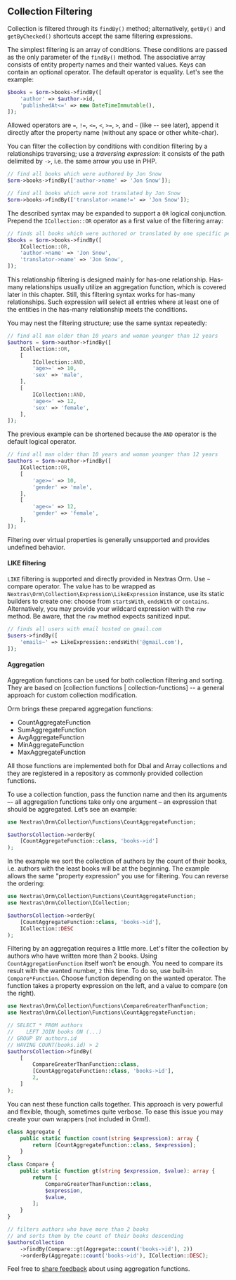 ## Collection Filtering

Collection is filtered through its `findBy()` method; alternatively, `getBy()` and `getByChecked()` shortcuts accept the same filtering expressions.

The simplest filtering is an array of conditions. These conditions are passed as the only parameter of the `findBy()` method. The associative array consists of entity property names and their wanted values. Keys can contain an optional operator. The default operator is equality. Let's see the example:

```php
$books = $orm->books->findBy([
	'author' => $author->id,
	'publishedAt<=' => new DateTimeImmutable(),
]);
```

Allowed operators are `=`, `!=`, `<=`, `<`, `>=`, `>`, and `~` (like -- see later), append it directly after the property name (without any space or other white-char).

You can filter the collection by conditions with condition filtering by a relationships traversing; use a *traversing expression*: it consists of the path delimited by `->`, i.e. the same arrow you use in PHP.

```php
// find all books which were authored by Jon Snow
$orm->books->findBy(['author->name' => 'Jon Snow']);

// find all books which were not translated by Jon Snow
$orm->books->findBy(['translator->name!=' => 'Jon Snow']);
```

The described syntax may be expanded to support a `OR` logical conjunction. Prepend the `ICollection::OR` operator as a first value of the filtering array:

```php
// finds all books which were authored or translated by one specific person
$books = $orm->books->findBy([
	ICollection::OR,
	'author->name' => 'Jon Snow',
	'translator->name' => 'Jon Snow',
]);
```

This relationship filtering is designed mainly for has-one relationship. Has-many relationships usually utilize an aggregation function, which is covered later in this chapter. Still, this filtering syntax works for has-many relationships. Such expression will select all entries where at least one of the entities in the has-many relationship meets the conditions.

You may nest the filtering structure; use the same syntax repeatedly:

```php
// find all man older than 10 years and woman younger than 12 years
$authors = $orm->author->findBy([
	ICollection::OR,
	[
		ICollection::AND,
		'age>=' => 10,
		'sex' => 'male',
	],
	[
		ICollection::AND,
		'age<=' => 12,
		'sex' => 'female',
	],
]);
```

The previous example can be shortened because the `AND` operator is the default logical operator.

```php
// find all man older than 10 years and woman younger than 12 years
$authors = $orm->author->findBy([
	ICollection::OR,
	[
		'age>=' => 10,
		'gender' => 'male',
	],
	[
		'age<=' => 12,
		'gender' => 'female',
	],
]);
```

<div class="note">

Filtering over virtual properties is generally unsupported and provides undefined behavior.
</div>

#### LIKE filtering

`LIKE` filtering is supported and directly provided in Nextras Orm. Use `~` compare operator. The value has to be wrapped as `Nextras\Orm\Collection\Expression\LikeExpression` instance, use its static builders to create one: choose from `startsWith`, `endsWith` or `contains`. Alternatively, you may provide your wildcard expression with the `raw` method. Be aware, that the `raw` method expects sanitized input.

```php
// finds all users with email hosted on gmail.com
$users->findBy([
    'emails~' => LikeExpression::endsWith('@gmail.com'),
]);
```

#### Aggregation

Aggregation functions can be used for both collection filtering and sorting. They are based on [collection functions | collection-functions] -- a general approach for custom collection modification.

Orm brings these prepared aggregation functions:

- CountAggregateFunction
- SumAggregateFunction
- AvgAggregateFunction
- MinAggregateFunction
- MaxAggregateFunction

All those functions are implemented both for Dbal and Array collections and they are registered in a repository as commonly provided collection functions.

To use a collection function, pass the function name and then its arguments –- all aggregation functions take only one argument – an expression that should be aggregated. Let’s see an example:

```php
use Nextras\Orm\Collection\Functions\CountAggregateFunction;

$authorsCollection->orderBy(
    [CountAggregateFunction::class, 'books->id']
);
```

In the example we sort the collection of authors by the count of their books, i.e. authors with the least books will be at the beginning. The example allows the same "property expression" you use for filtering. You can reverse the ordering:

```php
use Nextras\Orm\Collection\Functions\CountAggregateFunction;
use Nextras\Orm\Collection\ICollection;

$authorsCollection->orderBy(
    [CountAggregateFunction::class, 'books->id'],
    ICollection::DESC
);
```

Filtering by an aggregation requires a little more. Let's filter the collection by authors who have written more than 2 books. Using `CountAggregationFunction` itself won’t be enough. You need to compare its result with the wanted number, `2` this time. To do so, use built-in `Compare*Function`. Choose function depending on the wanted operator. The function takes a property expression on the left, and a value to compare (on the right).

```php
use Nextras\Orm\Collection\Functions\CompareGreaterThanFunction;
use Nextras\Orm\Collection\Functions\CountAggregateFunction;

// SELECT * FROM authors
//    LEFT JOIN books ON (...)
// GROUP BY authors.id
// HAVING COUNT(books.id) > 2
$authorsCollection->findBy(
    [
        CompareGreaterThanFunction::class,
        [CountAggregateFunction::class, 'books->id'],
        2,
    ]
);
```

You can nest these function calls together. This approach is very powerful and flexible, though, sometimes quite verbose. To ease this issue you may create your own wrappers (not included in Orm!).

```php
class Aggregate {
    public static function count(string $expression): array {
        return [CountAggregateFunction::class, $expression];
    }
}
class Compare {
    public static function gt(string $expression, $value): array {
        return [
            CompareGreaterThanFunction::class,
            $expression,
            $value,
        ];
    }
}

// filters authors who have more than 2 books
// and sorts them by the count of their books descending
$authorsCollection
    ->findBy(Compare::gt(Aggregate::count('books->id'), 2))
    ->orderBy(Aggregate::count('books->id'), ICollection::DESC);
```

Feel free to [share feedback](https://github.com/nextras/orm/discussions/categories/show-and-tell) about using aggregation functions.
